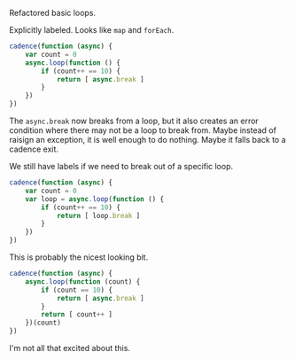 Refactored basic loops.

Explicitly labeled. Looks like `map` and `forEach`.

```javascript
cadence(function (async) {
    var count = 0
    async.loop(function () {
        if (count++ == 10) {
            return [ async.break ]
        }
    })
})
```

The `async.break` now breaks from a loop, but it also creates an error
condition where there may not be a loop to break from. Maybe instead of raisign
an exception, it is well enough to do nothing. Maybe it falls back to a cadence
exit.

We still have labels if we need to break out of a specific loop.

```javascript
cadence(function (async) {
    var count = 0
    var loop = async.loop(function () {
        if (count++ == 10) {
            return [ loop.break ]
        }
    })
})
```

This is probably the nicest looking bit.

```javascript
cadence(function (async) {
    async.loop(function (count) {
        if (count == 10) {
            return [ async.break ]
        }
        return [ count++ ]
    })(count)
})
```

I'm not all that excited about this.
